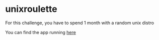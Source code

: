 # unixroulette
For this challenge, you have to spend 1 month with a random unix distro

You can find the app running [here](https://unixroulette.vercel.app)
